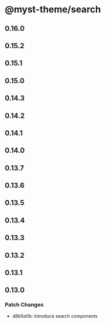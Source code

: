 # @myst-theme/search

## 0.16.0

## 0.15.2

## 0.15.1

## 0.15.0

## 0.14.3

## 0.14.2

## 0.14.1

## 0.14.0

## 0.13.7

## 0.13.6

## 0.13.5

## 0.13.4

## 0.13.3

## 0.13.2

## 0.13.1

## 0.13.0

### Patch Changes

- d8b5e0b: Introduce search components
